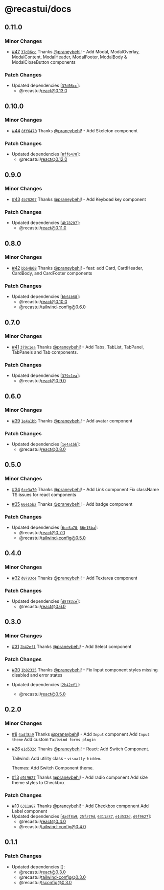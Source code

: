 # @recastui/docs

## 0.11.0

### Minor Changes

- [#47](https://github.com/seed-blocks/recastui/pull/47) [`37d06cc`](https://github.com/seed-blocks/recastui/commit/37d06cc68446884ee9f9d0358def2470b39e9cba) Thanks [@praneybehl](https://github.com/praneybehl)! - Add Modal, ModalOverlay, ModalContent, ModalHeader, ModalFooter, ModalBody & ModalCloseButton components

### Patch Changes

- Updated dependencies [[`37d06cc`](https://github.com/seed-blocks/recastui/commit/37d06cc68446884ee9f9d0358def2470b39e9cba)]:
  - @recastui/react@0.13.0

## 0.10.0

### Minor Changes

- [#44](https://github.com/seed-blocks/recastui/pull/44) [`8ff6470`](https://github.com/seed-blocks/recastui/commit/8ff6470d89eefdfa460e2775e69b8af71a9c492e) Thanks [@praneybehl](https://github.com/praneybehl)! - Add Skeleton component

### Patch Changes

- Updated dependencies [[`8ff6470`](https://github.com/seed-blocks/recastui/commit/8ff6470d89eefdfa460e2775e69b8af71a9c492e)]:
  - @recastui/react@0.12.0

## 0.9.0

### Minor Changes

- [#43](https://github.com/seed-blocks/recastui/pull/43) [`4b78207`](https://github.com/seed-blocks/recastui/commit/4b782070505ff59a231ac3e246aa1da19b36507a) Thanks [@praneybehl](https://github.com/praneybehl)! - Add Keyboad key component

### Patch Changes

- Updated dependencies [[`4b78207`](https://github.com/seed-blocks/recastui/commit/4b782070505ff59a231ac3e246aa1da19b36507a)]:
  - @recastui/react@0.11.0

## 0.8.0

### Minor Changes

- [#42](https://github.com/seed-blocks/recastui/pull/42) [`bb64b68`](https://github.com/seed-blocks/recastui/commit/bb64b689a2e1818d8be01abfffeb43e49888b610) Thanks [@praneybehl](https://github.com/praneybehl)! - feat: add Card, CardHeader, CardBody, and CardFooter components

### Patch Changes

- Updated dependencies [[`bb64b68`](https://github.com/seed-blocks/recastui/commit/bb64b689a2e1818d8be01abfffeb43e49888b610)]:
  - @recastui/react@0.10.0
  - @recastui/tailwind-config@0.6.0

## 0.7.0

### Minor Changes

- [#41](https://github.com/seed-blocks/recastui/pull/41) [`379c1ea`](https://github.com/seed-blocks/recastui/commit/379c1ea0b4d1e801b9af943e94af96e887b8ba5b) Thanks [@praneybehl](https://github.com/praneybehl)! - Add Tabs, TabList, TabPanel, TabPanels and Tab components.

### Patch Changes

- Updated dependencies [[`379c1ea`](https://github.com/seed-blocks/recastui/commit/379c1ea0b4d1e801b9af943e94af96e887b8ba5b)]:
  - @recastui/react@0.9.0

## 0.6.0

### Minor Changes

- [#39](https://github.com/seed-blocks/recastui/pull/39) [`1e4a1bb`](https://github.com/seed-blocks/recastui/commit/1e4a1bb4db3768863642e538bb533a76f4932288) Thanks [@praneybehl](https://github.com/praneybehl)! - Add avatar component

### Patch Changes

- Updated dependencies [[`1e4a1bb`](https://github.com/seed-blocks/recastui/commit/1e4a1bb4db3768863642e538bb533a76f4932288)]:
  - @recastui/react@0.8.0

## 0.5.0

### Minor Changes

- [#34](https://github.com/seed-blocks/recastui/pull/34) [`6ce3a70`](https://github.com/seed-blocks/recastui/commit/6ce3a707cf89d15849537c37609b564c1ffced56) Thanks [@praneybehl](https://github.com/praneybehl)! - Add Link component Fix className TS issues for react components

- [#35](https://github.com/seed-blocks/recastui/pull/35) [`66e15ba`](https://github.com/seed-blocks/recastui/commit/66e15ba6ca1b67fd3ccf6ee5c72141a0d83d2790) Thanks [@praneybehl](https://github.com/praneybehl)! - Add badge component

### Patch Changes

- Updated dependencies [[`6ce3a70`](https://github.com/seed-blocks/recastui/commit/6ce3a707cf89d15849537c37609b564c1ffced56), [`66e15ba`](https://github.com/seed-blocks/recastui/commit/66e15ba6ca1b67fd3ccf6ee5c72141a0d83d2790)]:
  - @recastui/react@0.7.0
  - @recastui/tailwind-config@0.5.0

## 0.4.0

### Minor Changes

- [#32](https://github.com/seed-blocks/recastui/pull/32) [`d8783ce`](https://github.com/seed-blocks/recastui/commit/d8783ce6868d8b14689d79a8ff43d8b6c8c7ed56) Thanks [@praneybehl](https://github.com/praneybehl)! - Add Textarea component

### Patch Changes

- Updated dependencies [[`d8783ce`](https://github.com/seed-blocks/recastui/commit/d8783ce6868d8b14689d79a8ff43d8b6c8c7ed56)]:
  - @recastui/react@0.6.0

## 0.3.0

### Minor Changes

- [#31](https://github.com/seed-blocks/recastui/pull/31) [`2b42ef1`](https://github.com/seed-blocks/recastui/commit/2b42ef1a729bf86ed5378a5adcded853d2871f43) Thanks [@praneybehl](https://github.com/praneybehl)! - Add Select component

### Patch Changes

- [#30](https://github.com/seed-blocks/recastui/pull/30) [`1b02325`](https://github.com/seed-blocks/recastui/commit/1b02325b87d0ccd6f90f5691d976691d668f1bab) Thanks [@praneybehl](https://github.com/praneybehl)! - Fix Input component styles missing disabled and error states

- Updated dependencies [[`2b42ef1`](https://github.com/seed-blocks/recastui/commit/2b42ef1a729bf86ed5378a5adcded853d2871f43)]:
  - @recastui/react@0.5.0

## 0.2.0

### Minor Changes

- [#8](https://github.com/seed-blocks/recastui/pull/8) [`4adf8a9`](https://github.com/seed-blocks/recastui/commit/4adf8a9c42cc876a1bfc24015c1484dee095dbe0) Thanks [@praneybehl](https://github.com/praneybehl)! - Add `Input` component Add `Input theme` Add custom `Tailwind forms plugin`

- [#26](https://github.com/seed-blocks/recastui/pull/26) [`e1d532d`](https://github.com/seed-blocks/recastui/commit/e1d532d82fbd7d228e041c73cc52d00ffa542039) Thanks [@praneybehl](https://github.com/praneybehl)! - React: Add Switch Component.

  Tailwind: Add utility class - `visually-hidden`.

  Themes: Add Switch Component theme.

- [#13](https://github.com/seed-blocks/recastui/pull/13) [`d9f9627`](https://github.com/seed-blocks/recastui/commit/d9f96278deac6bd183561a3d178d64db10fea01e) Thanks [@praneybehl](https://github.com/praneybehl)! - Add radio component Add size theme styles to Checkbox

### Patch Changes

- [#10](https://github.com/seed-blocks/recastui/pull/10) [`6311a87`](https://github.com/seed-blocks/recastui/commit/6311a872f47c103d618e141d55b017e85ff4f1bc) Thanks [@praneybehl](https://github.com/praneybehl)! - Add Checkbox component Add Label component
- Updated dependencies [[`4adf8a9`](https://github.com/seed-blocks/recastui/commit/4adf8a9c42cc876a1bfc24015c1484dee095dbe0), [`25fa79d`](https://github.com/seed-blocks/recastui/commit/25fa79d478e575ea027ffde1ff019216558aec79), [`6311a87`](https://github.com/seed-blocks/recastui/commit/6311a872f47c103d618e141d55b017e85ff4f1bc), [`e1d532d`](https://github.com/seed-blocks/recastui/commit/e1d532d82fbd7d228e041c73cc52d00ffa542039), [`d9f9627`](https://github.com/seed-blocks/recastui/commit/d9f96278deac6bd183561a3d178d64db10fea01e)]:
  - @recastui/react@0.4.0
  - @recastui/tailwind-config@0.4.0

## 0.1.1

### Patch Changes

- Updated dependencies []:
  - @recastui/react@0.3.0
  - @recastui/tailwind-config@0.3.0
  - @recastui/tsconfig@0.3.0
